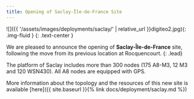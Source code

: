 ```yaml
---
title: Opening of Saclay-Île-de-France Site
---
```


![]({{ '/assets/images/deployments/saclay/' | relative_url }}digiteo2.jpg){: .img-fluid }
{: .text-center }

We are pleased to announce the opening of **Saclay-Île-de-France** site, following the move from its previous location at Rocquencourt.
{: .lead}

The platform of Saclay includes more than 300 nodes (175 A8-M3, 12 M3 and 120 WSN430). All A8 nodes are equipped with GPS.

More information about the topology and the resources of this new site is available [here]({{ site.baseurl }}{% link docs/deployment/saclay.md %})  
